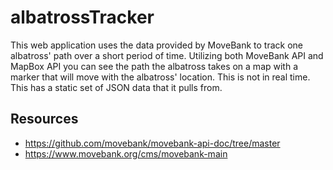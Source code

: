 # albatrossTracker

This web application uses the data provided by MoveBank to track one albatross' path over a short period of time.  Utilizing both MoveBank API and MapBox API you can see the path the albatross takes on a map with a marker that will move with the albatross' location.  This is not in real time.  This has a static set of JSON data that it pulls from.


## Resources
- https://github.com/movebank/movebank-api-doc/tree/master
- https://www.movebank.org/cms/movebank-main
